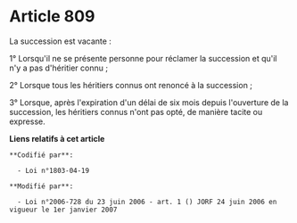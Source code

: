 # Article 809

La succession est vacante :

1° Lorsqu'il ne se présente personne pour réclamer la succession et qu'il n'y a pas d'héritier connu ;

2° Lorsque tous les héritiers connus ont renoncé à la succession ;

3° Lorsque, après l'expiration d'un délai de six mois depuis l'ouverture de la succession, les héritiers connus n'ont pas
opté, de manière tacite ou expresse.

**Liens relatifs à cet article**

	**Codifié par**:

	  - Loi n°1803-04-19

	**Modifié par**:

	  - Loi n°2006-728 du 23 juin 2006 - art. 1 () JORF 24 juin 2006 en vigueur le 1er janvier 2007
